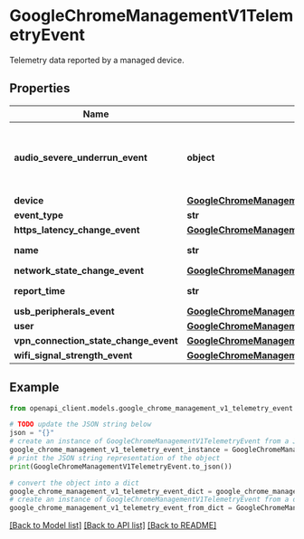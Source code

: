 # GoogleChromeManagementV1TelemetryEvent

Telemetry data reported by a managed device.

## Properties

Name | Type | Description | Notes
------------ | ------------- | ------------- | -------------
**audio_severe_underrun_event** | **object** | &#x60;TelemetryAudioSevereUnderrunEvent&#x60; is triggered when a audio devices run out of buffer data for more than 5 seconds. * Granular permission needed: TELEMETRY_API_AUDIO_REPORT | [optional] 
**device** | [**GoogleChromeManagementV1TelemetryDeviceInfo**](GoogleChromeManagementV1TelemetryDeviceInfo.md) |  | [optional] 
**event_type** | **str** | The event type of the current event. | [optional] 
**https_latency_change_event** | [**GoogleChromeManagementV1TelemetryHttpsLatencyChangeEvent**](GoogleChromeManagementV1TelemetryHttpsLatencyChangeEvent.md) |  | [optional] 
**name** | **str** | Output only. Resource name of the event. | [optional] [readonly] 
**network_state_change_event** | [**GoogleChromeManagementV1TelemetryNetworkConnectionStateChangeEvent**](GoogleChromeManagementV1TelemetryNetworkConnectionStateChangeEvent.md) |  | [optional] 
**report_time** | **str** | Timestamp that represents when the event was reported. | [optional] 
**usb_peripherals_event** | [**GoogleChromeManagementV1TelemetryUsbPeripheralsEvent**](GoogleChromeManagementV1TelemetryUsbPeripheralsEvent.md) |  | [optional] 
**user** | [**GoogleChromeManagementV1TelemetryUserInfo**](GoogleChromeManagementV1TelemetryUserInfo.md) |  | [optional] 
**vpn_connection_state_change_event** | [**GoogleChromeManagementV1TelemetryNetworkConnectionStateChangeEvent**](GoogleChromeManagementV1TelemetryNetworkConnectionStateChangeEvent.md) |  | [optional] 
**wifi_signal_strength_event** | [**GoogleChromeManagementV1TelemetryNetworkSignalStrengthEvent**](GoogleChromeManagementV1TelemetryNetworkSignalStrengthEvent.md) |  | [optional] 

## Example

```python
from openapi_client.models.google_chrome_management_v1_telemetry_event import GoogleChromeManagementV1TelemetryEvent

# TODO update the JSON string below
json = "{}"
# create an instance of GoogleChromeManagementV1TelemetryEvent from a JSON string
google_chrome_management_v1_telemetry_event_instance = GoogleChromeManagementV1TelemetryEvent.from_json(json)
# print the JSON string representation of the object
print(GoogleChromeManagementV1TelemetryEvent.to_json())

# convert the object into a dict
google_chrome_management_v1_telemetry_event_dict = google_chrome_management_v1_telemetry_event_instance.to_dict()
# create an instance of GoogleChromeManagementV1TelemetryEvent from a dict
google_chrome_management_v1_telemetry_event_from_dict = GoogleChromeManagementV1TelemetryEvent.from_dict(google_chrome_management_v1_telemetry_event_dict)
```
[[Back to Model list]](../README.md#documentation-for-models) [[Back to API list]](../README.md#documentation-for-api-endpoints) [[Back to README]](../README.md)


